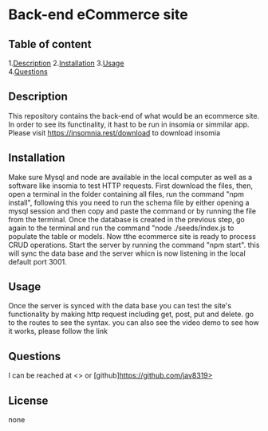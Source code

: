 
# Back-end eCommerce site  
      
## Table of content  

1.[Description](#description)
2.[Installation](#installation)
3.[Usage](#usage)  
4.[Questions](#questions)  

## Description  

This repository contains the back-end of what would be an ecommerce site. In order to see its functinality, it hast to be run in insomia or  simmilar app. Please visit https://insomnia.rest/download to download insomia 

## Installation  

Make sure Mysql and node are available in the local computer as well as a software like insomia to test HTTP requests. First download the files, then, open a terminal in the folder containing all files, run the command "npm install", following this you need to run the schema file by either opening a mysql session and then copy and paste the command or by running the file from the terminal. Once the database is created in the previous step, go again to the terminal and run the command "node ./seeds/index.js to populate the table or models. Now tthe ecommerce site is ready to process CRUD operations. Start the server by running the command "npm start". this will sync the data base and the server whicn is now listening in the local default port 3001.  

## Usage  

Once the server is synced with the data base you can test the site's functionality by making http request including get, post, put and delete. go to the routes to see the syntax. you can also see the video demo to see how it works, please follow the link  


## Questions  

I can be reached at <> or  [github]https://github.com/jav8319>

## License  

none

